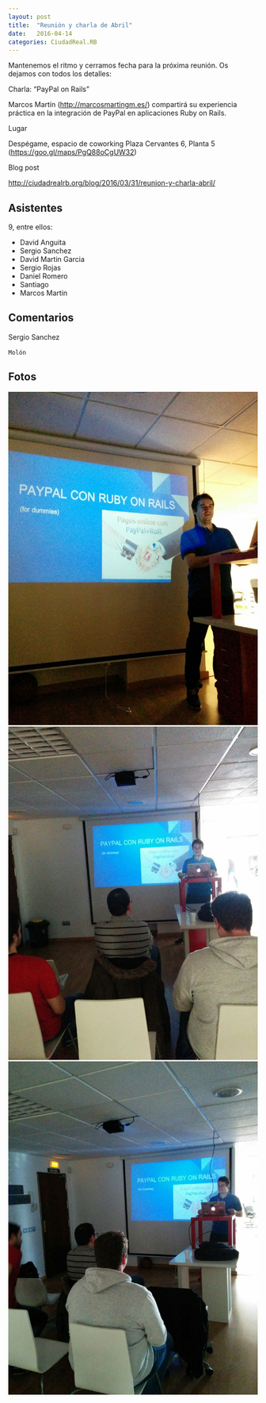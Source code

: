 ```yaml
---
layout: post
title:  "Reunión y charla de Abril"
date:   2016-04-14
categories: CiudadReal.RB
---
```


Mantenemos el ritmo y cerramos fecha para la próxima reunión. Os dejamos con
todos los detalles:

Charla: “PayPal on Rails”

Marcos Martín (http://marcosmartingm.es/) compartirá su experiencia práctica en
la integración de PayPal en aplicaciones Ruby on Rails.

Lugar

Despégame, espacio de coworking
Plaza Cervantes 6, Planta 5 (https://goo.gl/maps/PgQ88oCgUW32)

Blog post

http://ciudadrealrb.org/blog/2016/03/31/reunion-y-charla-abril/

## Asistentes

9, entre ellos:

- David Anguita
- Sergio Sanchez
- David Martin Garcia
- Sergio Rojas
- Daniel Romero
- Santiago
- Marcos Martin


## Comentarios

Sergio Sanchez

    Molón

## Fotos

![Foto 1](/pictures/2016-04-14-rb-1.jpeg)
![Foto 2](/pictures/2016-04-14-rb-2.jpeg)
![Foto 3](/pictures/2016-04-14-rb-3.jpeg)

